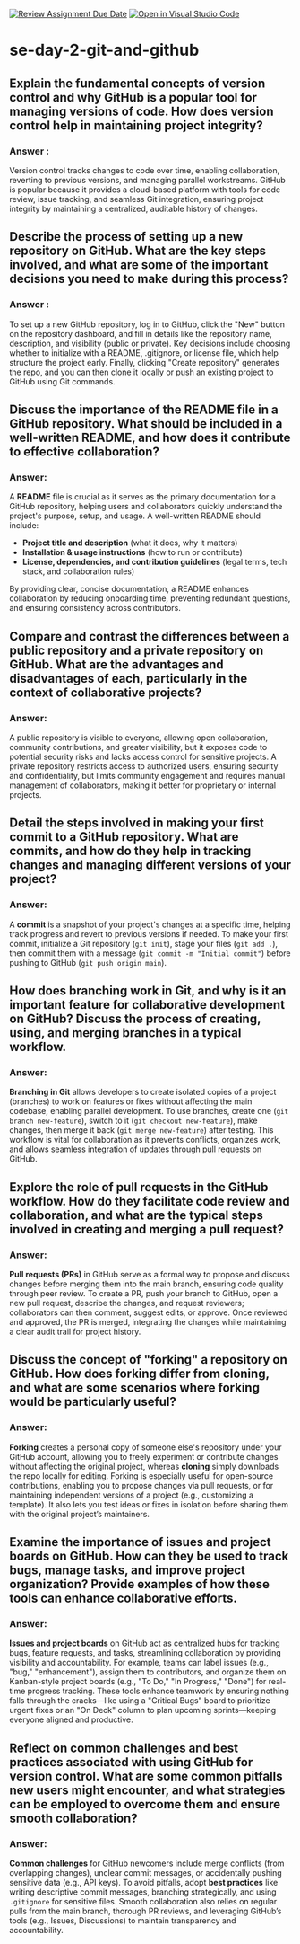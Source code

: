 [![Review Assignment Due Date](https://classroom.github.com/assets/deadline-readme-button-22041afd0340ce965d47ae6ef1cefeee28c7c493a6346c4f15d667ab976d596c.svg)](https://classroom.github.com/a/8wgCKhpZ)
[![Open in Visual Studio Code](https://classroom.github.com/assets/open-in-vscode-2e0aaae1b6195c2367325f4f02e2d04e9abb55f0b24a779b69b11b9e10269abc.svg)](https://classroom.github.com/online_ide?assignment_repo_id=19073267&assignment_repo_type=AssignmentRepo)
# se-day-2-git-and-github
## Explain the fundamental concepts of version control and why GitHub is a popular tool for managing versions of code. How does version control help in maintaining project integrity?
### Answer : 
Version control tracks changes to code over time, enabling collaboration, reverting to previous versions, and managing parallel workstreams. GitHub is popular because it provides a cloud-based platform with tools for code review, issue tracking, and seamless Git integration, ensuring project integrity by maintaining a centralized, auditable history of changes.

## Describe the process of setting up a new repository on GitHub. What are the key steps involved, and what are some of the important decisions you need to make during this process?
### Answer :
To set up a new GitHub repository, log in to GitHub, click the "New" button on the repository dashboard, and fill in details like the repository name, description, and visibility (public or private). Key decisions include choosing whether to initialize with a README, .gitignore, or license file, which help structure the project early. Finally, clicking "Create repository" generates the repo, and you can then clone it locally or push an existing project to GitHub using Git commands.

## Discuss the importance of the README file in a GitHub repository. What should be included in a well-written README, and how does it contribute to effective collaboration?
### Answer: 
A **README** file is crucial as it serves as the primary documentation for a GitHub repository, helping users and collaborators quickly understand the project's purpose, setup, and usage. A well-written README should include:  

- **Project title and description** (what it does, why it matters)  
- **Installation & usage instructions** (how to run or contribute)  
- **License, dependencies, and contribution guidelines** (legal terms, tech stack, and collaboration rules)  

By providing clear, concise documentation, a README enhances collaboration by reducing onboarding time, preventing redundant questions, and ensuring consistency across contributors.

## Compare and contrast the differences between a public repository and a private repository on GitHub. What are the advantages and disadvantages of each, particularly in the context of collaborative projects?
### Answer:
A public repository is visible to everyone, allowing open collaboration, community contributions, and greater visibility, but it exposes code to potential security risks and lacks access control for sensitive projects. A private repository restricts access to authorized users, ensuring security and confidentiality, but limits community engagement and requires manual management of collaborators, making it better for proprietary or internal projects.

## Detail the steps involved in making your first commit to a GitHub repository. What are commits, and how do they help in tracking changes and managing different versions of your project?
### Answer: 
A **commit** is a snapshot of your project's changes at a specific time, helping track progress and revert to previous versions if needed. To make your first commit, initialize a Git repository (`git init`), stage your files (`git add .`), then commit them with a message (`git commit -m "Initial commit"`) before pushing to GitHub (`git push origin main`).  

## How does branching work in Git, and why is it an important feature for collaborative development on GitHub? Discuss the process of creating, using, and merging branches in a typical workflow.
### Answer: 
**Branching in Git** allows developers to create isolated copies of a project (branches) to work on features or fixes without affecting the main codebase, enabling parallel development. To use branches, create one (`git branch new-feature`), switch to it (`git checkout new-feature`), make changes, then merge it back (`git merge new-feature`) after testing. This workflow is vital for collaboration as it prevents conflicts, organizes work, and allows seamless integration of updates through pull requests on GitHub.  

## Explore the role of pull requests in the GitHub workflow. How do they facilitate code review and collaboration, and what are the typical steps involved in creating and merging a pull request?
### Answer: 
**Pull requests (PRs)** in GitHub serve as a formal way to propose and discuss changes before merging them into the main branch, ensuring code quality through peer review. To create a PR, push your branch to GitHub, open a new pull request, describe the changes, and request reviewers; collaborators can then comment, suggest edits, or approve. Once reviewed and approved, the PR is merged, integrating the changes while maintaining a clear audit trail for project history.  

## Discuss the concept of "forking" a repository on GitHub. How does forking differ from cloning, and what are some scenarios where forking would be particularly useful?
### Answer: 
**Forking** creates a personal copy of someone else's repository under your GitHub account, allowing you to freely experiment or contribute changes without affecting the original project, whereas **cloning** simply downloads the repo locally for editing. Forking is especially useful for open-source contributions, enabling you to propose changes via pull requests, or for maintaining independent versions of a project (e.g., customizing a template). It also lets you test ideas or fixes in isolation before sharing them with the original project’s maintainers.  


## Examine the importance of issues and project boards on GitHub. How can they be used to track bugs, manage tasks, and improve project organization? Provide examples of how these tools can enhance collaborative efforts.
### Answer:
**Issues and project boards** on GitHub act as centralized hubs for tracking bugs, feature requests, and tasks, streamlining collaboration by providing visibility and accountability. For example, teams can label issues (e.g., "bug," "enhancement"), assign them to contributors, and organize them on Kanban-style project boards (e.g., "To Do," "In Progress," "Done") for real-time progress tracking. These tools enhance teamwork by ensuring nothing falls through the cracks—like using a "Critical Bugs" board to prioritize urgent fixes or an "On Deck" column to plan upcoming sprints—keeping everyone aligned and productive.  


## Reflect on common challenges and best practices associated with using GitHub for version control. What are some common pitfalls new users might encounter, and what strategies can be employed to overcome them and ensure smooth collaboration?
### Answer:
**Common challenges** for GitHub newcomers include merge conflicts (from overlapping changes), unclear commit messages, or accidentally pushing sensitive data (e.g., API keys). To avoid pitfalls, adopt **best practices** like writing descriptive commit messages, branching strategically, and using `.gitignore` for sensitive files. Smooth collaboration also relies on regular pulls from the main branch, thorough PR reviews, and leveraging GitHub’s tools (e.g., Issues, Discussions) to maintain transparency and accountability.  

